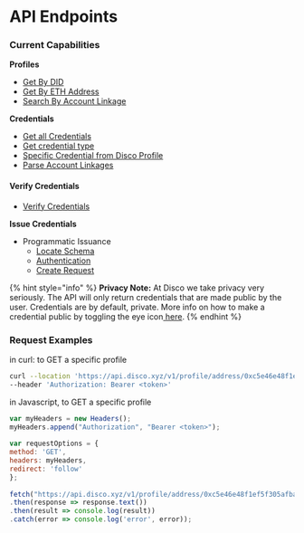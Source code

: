 # API Endpoints

### Current Capabilities

**Profiles**

* [Get By DID](https://docs.disco.xyz/v2/for-developers/get-started-with-discos-api/profiles#get-profile-by-did)
* [Get By ETH Address](https://docs.disco.xyz/v2/for-developers/get-started-with-discos-api/profiles#get-profile-by-ethereum-address)
* [Search By Account Linkage](https://docs.disco.xyz/v2/for-developers/get-started-with-discos-api/profiles#search-for-profile-by-account-linkages)

**Credentials**

* [Get all Credentials](https://docs.disco.xyz/v2/for-developers/get-started-with-discos-api/credentials#get-all-credentials)
* [Get credential type](https://docs.disco.xyz/v2/for-developers/get-started-with-discos-api/credentials#get-a-credential-type)
* [Specific Credential from Disco Profile](https://docs.disco.xyz/v2/for-developers/guide-parsing-out-account-linkages)
* [Parse Account Linkages](https://docs.disco.xyz/v2/for-developers/guide-parsing-out-account-linkages)

#### Verify Credentials

* [Verify Credentials](https://docs.disco.xyz/v2/for-developers/get-started-with-discos-api/credentials#verify-a-credential)

**Issue Credentials**

* Programmatic Issuance
  * [Locate Schema](https://docs.disco.xyz/v2/for-developers/guide-parsing-out-account-linkages)
  * [Authentication](https://docs.disco.xyz/v2/for-developers/guide-parsing-out-account-linkages)
  * [Create Request](https://docs.disco.xyz/v2/for-developers/guide-parsing-out-account-linkages)

{% hint style="info" %}
**Privacy Note:** At Disco we take privacy very seriously. The API will only return credentials that are made public by the user. Credentials are by default, private. More info on how to make a credential public by toggling the eye icon[ here](https://docs.disco.xyz/v2/learn-more/faqs#does-disco-only-work-for-ethereum).
{% endhint %}

### Request Examples

in curl: to GET a specific profile

```sh
curl --location 'https://api.disco.xyz/v1/profile/address/0xc5e46e48f1ef5f305afba45c3122021dd09ed3de' \
--header 'Authorization: Bearer <token>'
```

in Javascript, to GET a specific profile

```javascript
var myHeaders = new Headers();
myHeaders.append("Authorization", "Bearer <token>");
​
var requestOptions = {
method: 'GET',
headers: myHeaders,
redirect: 'follow'
};
​
fetch("https://api.disco.xyz/v1/profile/address/0xc5e46e48f1ef5f305afba45c3122021dd09ed3de", requestOptions)
.then(response => response.text())
.then(result => console.log(result))
.catch(error => console.log('error', error));
```
